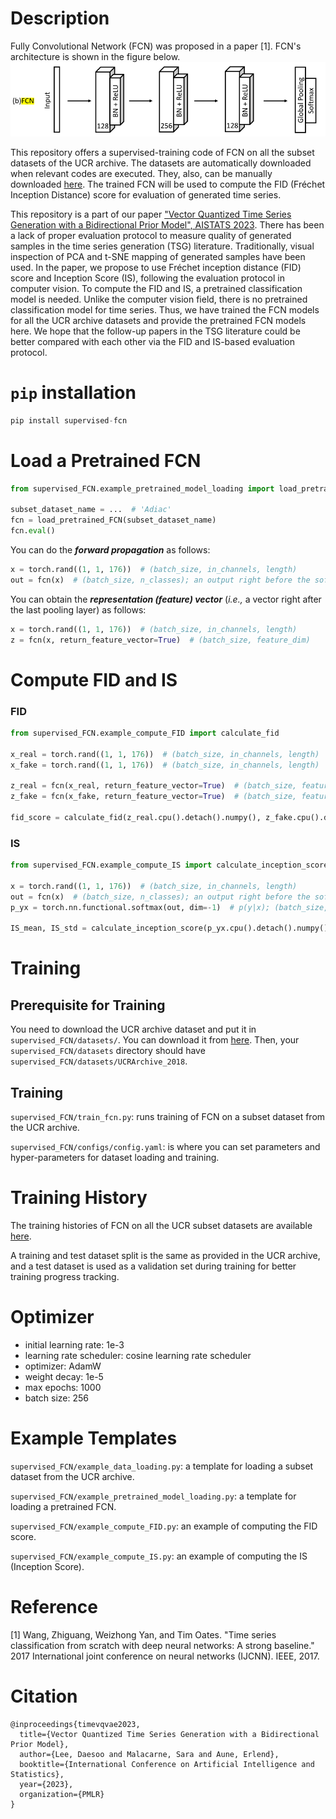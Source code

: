 # Description
Fully Convolutional Network (FCN) was proposed in a paper [1]. FCN's architecture is shown in the figure below. \
![Architecture of FCN](.imgs/fcn.png)

This repository offers a supervised-training code of FCN on all the subset datasets of the UCR archive. 
The datasets are automatically downloaded when relevant codes are executed. They, also, can be manually downloaded [here](https://figshare.com/articles/dataset/UCR_Archive_2018/21359775).
The trained FCN will be used to compute the FID (Fréchet Inception Distance) score for evaluation of generated time series.

This repository is a part of our paper ["Vector Quantized Time Series Generation with a Bidirectional Prior Model", AISTATS 2023](https://arxiv.org/abs/2303.04743). There has been a lack of proper evaluation protocol to measure quality of generated samples in the time series generation (TSG) literature. 
Traditionally, visual inspection of PCA and t-SNE mapping of generated samples have been used. In the paper, we propose to use Fréchet inception distance (FID) score and Inception Score (IS), following the evaluation protocol in computer vision. To compute the FID and IS, a pretrained classification model is needed. Unlike the computer vision field, there is no pretrained classification model for time series. Thus, we have trained the FCN models for all the UCR archive datasets and provide the pretrained FCN models here. 
We hope that the follow-up papers in the TSG literature could be better compared with each other via the FID and IS-based evaluation protocol.


# `pip` installation
```python
pip install supervised-fcn
```

# Load a Pretrained FCN 
```python
from supervised_FCN.example_pretrained_model_loading import load_pretrained_FCN

subset_dataset_name = ...  # 'Adiac'
fcn = load_pretrained_FCN(subset_dataset_name)
fcn.eval()
```
You can do the **_forward propagation_** as follows:
```python
x = torch.rand((1, 1, 176))  # (batch_size, in_channels, length)
out = fcn(x)  # (batch_size, n_classes); an output right before the softmax layer.
```
You can obtain the _**representation (feature) vector**_ (_i.e.,_ a vector right after the last pooling layer) as follows:
```python
x = torch.rand((1, 1, 176))  # (batch_size, in_channels, length)
z = fcn(x, return_feature_vector=True)  # (batch_size, feature_dim)
```

# Compute FID and IS
### FID
```python
from supervised_FCN.example_compute_FID import calculate_fid

x_real = torch.rand((1, 1, 176))  # (batch_size, in_channels, length)
x_fake = torch.rand((1, 1, 176))  # (batch_size, in_channels, length)

z_real = fcn(x_real, return_feature_vector=True)  # (batch_size, feature_dim)
z_fake = fcn(x_fake, return_feature_vector=True)  # (batch_size, feature_dim)

fid_score = calculate_fid(z_real.cpu().detach().numpy(), z_fake.cpu().detach().numpy())
```

### IS
```python
from supervised_FCN.example_compute_IS import calculate_inception_score

x = torch.rand((1, 1, 176))  # (batch_size, in_channels, length)
out = fcn(x)  # (batch_size, n_classes); an output right before the softmax layer.
p_yx = torch.nn.functional.softmax(out, dim=-1)  # p(y|x); (batch_size, n_classes)

IS_mean, IS_std = calculate_inception_score(p_yx.cpu().detach().numpy())
```

# Training

## Prerequisite for Training
You need to download the UCR archive dataset and put it in `supervised_FCN/datasets/`. You can download it from [here](https://studntnu-my.sharepoint.com/:u:/g/personal/daesool_ntnu_no/EUVHWAlJRrZBnCZMAOdTR-cB3m_LP7Q10Y78meuzUAuIBQ?e=h9aGhi).
Then, your `supervised_FCN/datasets` directory should have `supervised_FCN/datasets/UCRArchive_2018`.

## Training
`supervised_FCN/train_fcn.py`: runs training of FCN on a subset dataset from the UCR archive.

`supervised_FCN/configs/config.yaml`: is where you can set parameters and hyper-parameters for dataset loading and training. 

# Training History
The training histories of FCN on all the UCR subset datasets are available [here](https://wandb.ai/daesoolee/supervised-FCN?workspace=user-daesoolee).

A training and test dataset split is the same as provided in the UCR archive, and a test dataset is used as a validation set during training for better training progress tracking.

# Optimizer
- initial learning rate: 1e-3
- learning rate scheduler: cosine learning rate scheduler
- optimizer: AdamW
- weight decay: 1e-5
- max epochs: 1000
- batch size: 256

# Example Templates
`supervised_FCN/example_data_loading.py`: a template for loading a subset dataset from the UCR archive.

`supervised_FCN/example_pretrained_model_loading.py`: a template for loading a pretrained FCN.

`supervised_FCN/example_compute_FID.py`: an example of computing the FID score.

`supervised_FCN/example_compute_IS.py`: an example of computing the IS (Inception Score).

# Reference
[1] Wang, Zhiguang, Weizhong Yan, and Tim Oates. "Time series classification from scratch with deep neural networks: A strong baseline." 2017 International joint conference on neural networks (IJCNN). IEEE, 2017.

# Citation
```
@inproceedings{timevqvae2023,
  title={Vector Quantized Time Series Generation with a Bidirectional Prior Model},
  author={Lee, Daesoo and Malacarne, Sara and Aune, Erlend},
  booktitle={International Conference on Artificial Intelligence and Statistics},
  year={2023},
  organization={PMLR}
}
```